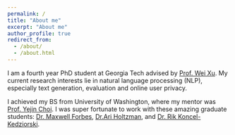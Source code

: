 ```yaml
---
permalink: /
title: "About me"
excerpt: "About me"
author_profile: true
redirect_from: 
  - /about/
  - /about.html
---
```


I am a fourth year PhD student at Georgia Tech advised by [Prof. Wei Xu](https://cocoxu.github.io/).  My current research interests lie in natural language processing (NLP), especially text generation, evaluation and online user privacy.

I achieved my BS from University of Washington, where my mentor was [Prof. Yejin Choi](https://homes.cs.washington.edu/~yejin/). I was super fortunate to work with these amazing graduate students: [Dr. Maxwell Forbes](https://maxwellforbes.com/), [Dr.Ari Holtzman](https://nlp2.notion.site/), and [Dr. Rik Koncel-Kedziorski](https://rikdz.github.io/).